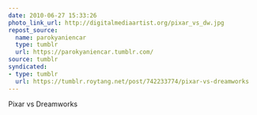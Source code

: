 ```yaml
---
date: 2010-06-27 15:33:26
photo_link_url: http://digitalmediaartist.org/pixar_vs_dw.jpg
repost_source:
  name: parokyaniencar
  type: tumblr
  url: https://parokyaniencar.tumblr.com/
source: tumblr
syndicated:
- type: tumblr
  url: https://tumblr.roytang.net/post/742233774/pixar-vs-dreamworks
---
```


<p>Pixar vs Dreamworks</p>